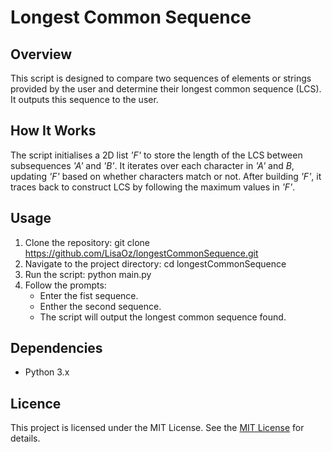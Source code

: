 # Longest Common Sequence

## Overview
This script is designed to compare two sequences of elements or strings provided by the user and determine their longest common sequence (LCS). It outputs this sequence to the user.

## How It Works
The script initialises a 2D list *'F'* to store the length of the LCS between subsequences *'A'* and *'B'*. It iterates over each character in *'A'* and *B*, updating *'F'* based on whether characters match or not. After building *'F'*, it traces back to construct LCS by following the maximum values in *'F'*.

## Usage
1. Clone the repository: git clone https://github.com/LisaOz/longestCommonSequence.git
2. Navigate to the project directory: cd longestCommonSequence
3. Run the script: python main.py
4. Follow the prompts:
   - Enter the fist sequence.
   - Enther the second sequence.
   - The script will output the longest common sequence found.

## Dependencies
- Python 3.x

## Licence
This project is licensed under the MIT License. See the [MIT License](https://opensource.org/licenses/MIT) for details.




